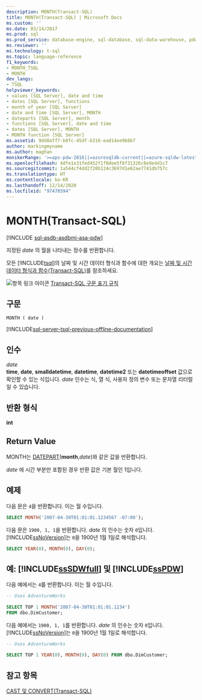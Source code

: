 ```yaml
---
description: MONTH(Transact-SQL)
title: MONTH(Transact-SQL) | Microsoft Docs
ms.custom: ''
ms.date: 03/14/2017
ms.prod: sql
ms.prod_service: database-engine, sql-database, sql-data-warehouse, pdw
ms.reviewer: ''
ms.technology: t-sql
ms.topic: language-reference
f1_keywords:
- MONTH_TSQL
- MONTH
dev_langs:
- TSQL
helpviewer_keywords:
- values [SQL Server], date and time
- dates [SQL Server], functions
- month of year [SQL Server]
- date and time [SQL Server], MONTH
- dateparts [SQL Server], month
- functions [SQL Server], date and time
- dates [SQL Server], MONTH
- MONTH function [SQL Server]
ms.assetid: 9dd8aff7-b0fc-45df-b316-ead14ee9b8b7
author: markingmyname
ms.author: maghan
monikerRange: '>=aps-pdw-2016||=azuresqldb-current||=azure-sqldw-latest||>=sql-server-2016||>=sql-server-linux-2017||=azuresqldb-mi-current'
ms.openlocfilehash: 4dfe1e31fed452f1f8dee5f8f31326c8e9e4d1c7
ms.sourcegitcommit: 1a544cf4dd2720b124c3697d1e62ae7741db757c
ms.translationtype: HT
ms.contentlocale: ko-KR
ms.lasthandoff: 12/14/2020
ms.locfileid: "97478594"
---
```

# <a name="month-transact-sql"></a>MONTH(Transact-SQL)
[!INCLUDE [sql-asdb-asdbmi-asa-pdw](../../includes/applies-to-version/sql-asdb-asdbmi-asa-pdw.md)]

  지정된 *date* 의 월을 나타내는 정수를 반환합니다.  
  
 모든 [!INCLUDE[tsql](../../includes/tsql-md.md)]의 날짜 및 시간 데이터 형식과 함수에 대한 개요는 [날짜 및 시간 데이터 형식과 함수&#40;Transact-SQL&#41;](../../t-sql/functions/date-and-time-data-types-and-functions-transact-sql.md)를 참조하세요.  
  
 ![항목 링크 아이콘](../../database-engine/configure-windows/media/topic-link.gif "항목 링크 아이콘") [Transact-SQL 구문 표기 규칙](../../t-sql/language-elements/transact-sql-syntax-conventions-transact-sql.md)  
  
## <a name="syntax"></a>구문  
  
```sqlsyntax  
MONTH ( date )  
```  
  
[!INCLUDE[sql-server-tsql-previous-offline-documentation](../../includes/sql-server-tsql-previous-offline-documentation.md)]

## <a name="arguments"></a>인수
 *date*  
 **time**, **date**, **smalldatetime**, **datetime**, **datetime2** 또는 **datetimeoffset** 값으로 확인할 수 있는 식입니다. *date* 인수는 식, 열 식, 사용자 정의 변수 또는 문자열 리터럴일 수 있습니다.  
  
## <a name="return-type"></a>반환 형식  
 **int**  
  
## <a name="return-value"></a>Return Value  
 MONTH는 [DATEPART](../../t-sql/functions/datepart-transact-sql.md)(**month**,*date*)와 같은 값을 반환합니다.  
  
 *date* 에 시간 부분만 포함된 경우 반환 값은 기본 월인 1입니다.  
  
## <a name="examples"></a>예제  
 다음 문은 `4`을 반환합니다. 이는 월 수입니다.  
  
```sql  
SELECT MONTH('2007-04-30T01:01:01.1234567 -07:00');  
```  
  
 다음 문은 `1900, 1, 1`을 반환합니다. *date* 의 인수는 숫자 `0`입니다. [!INCLUDE[ssNoVersion](../../includes/ssnoversion-md.md)]는 `0`을 1900년 1월 1일로 해석합니다.  
  
```sql  
SELECT YEAR(0), MONTH(0), DAY(0);  
```  
  
## <a name="examples-sssdwfull-and-sspdw"></a>예: [!INCLUDE[ssSDWfull](../../includes/sssdwfull-md.md)] 및 [!INCLUDE[ssPDW](../../includes/sspdw-md.md)]  
 다음 예에서는 `4`를 반환합니다. 이는 월 수입니다.  
  
```sql  
-- Uses AdventureWorks  
  
SELECT TOP 1 MONTH('2007-04-30T01:01:01.1234')   
FROM dbo.DimCustomer;  
```  
  
 다음 예에서는 `1900, 1, 1`를 반환합니다. *date* 의 인수는 숫자 `0`입니다. [!INCLUDE[ssNoVersion](../../includes/ssnoversion-md.md)]는 `0`을 1900년 1월 1일로 해석합니다.  
  
```sql  
-- Uses AdventureWorks  
  
SELECT TOP 1 YEAR(0), MONTH(0), DAY(0) FROM dbo.DimCustomer;  
```  
  
## <a name="see-also"></a>참고 항목  
 [CAST 및 CONVERT&#40;Transact-SQL&#41;](../../t-sql/functions/cast-and-convert-transact-sql.md)  
  
  

